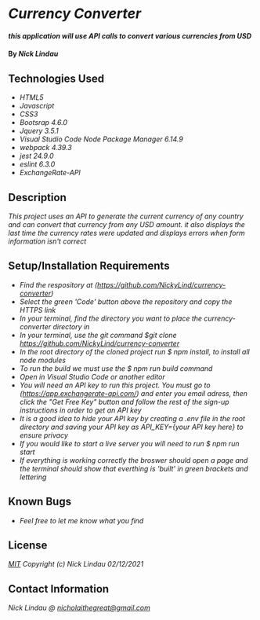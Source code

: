 # _Currency Converter_

#### _this application will use API calls to convert various currencies from USD_

#### By _**Nick Lindau**_

## Technologies Used

* _HTML5_
* _Javascript_
* _CSS3_
* _Bootsrap 4.6.0_
* _Jquery 3.5.1_
* _Visual Studio Code_
_Node Package Manager 6.14.9_
* _webpack 4.39.3_
* _jest 24.9.0_
* _eslint 6.3.0_
* _ExchangeRate-API_

## Description

_This project uses an API to generate the current currency of any country and can convert that currency from any USD amount. it also displays the last time the currency rates were updated and displays errors when form information isn't correct_

## Setup/Installation Requirements

* _Find the respository at (https://github.com/NickyLind/currency-converter)_
* _Select the green 'Code' button above the repository and copy the HTTPS link_
* _In your terminal, find the directory you want to place the currency-converter directory in_
* _In your terminal, use the git command $git clone https://github.com/NickyLind/currency-converter_
* _In the root directory of the cloned project run $ npm install, to install all node modules_
* _To run the build we must use the $ npm run build command_
* _Open in Visual Studio Code or another editor_
* _You will need an API key to run this project. You must go to (https://app.exchangerate-api.com/) and enter you email adress, then click the "Get Free Key" button and follow the rest of the sign-up instructions in order to get an API key_
* _It is a good idea to hide your API key by creating a .env file in the root directory and saving your API key as API\_KEY={your API key here} to ensure privacy_
* _If you would like to start a live server you will need to run $ npm run start_
* _If everything is working correctly the broswer should open a page and the terminal should show that everthing is 'built' in green brackets and lettering_

## Known Bugs

* _Feel free to let me know what you find_


## License

_[MIT](https://choosealicense.com/licenses/mit/)_
 _Copyright (c) Nick Lindau 02/12/2021_

## Contact Information

_Nick Lindau @ <nicholaithegreat@gmail.com>_
